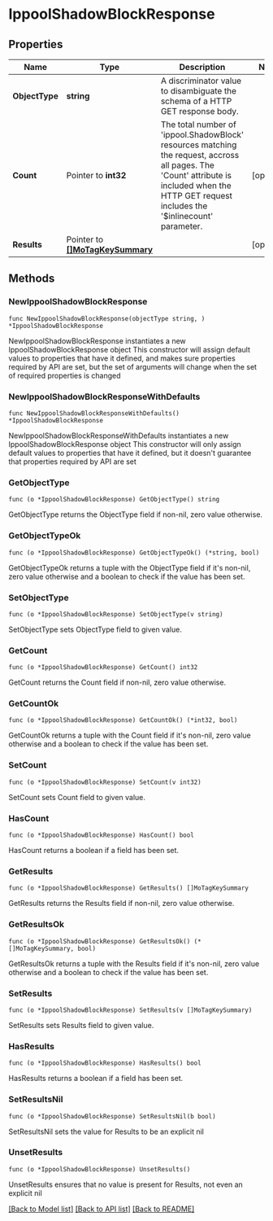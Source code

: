 # IppoolShadowBlockResponse

## Properties

Name | Type | Description | Notes
------------ | ------------- | ------------- | -------------
**ObjectType** | **string** | A discriminator value to disambiguate the schema of a HTTP GET response body. | 
**Count** | Pointer to **int32** | The total number of &#39;ippool.ShadowBlock&#39; resources matching the request, accross all pages. The &#39;Count&#39; attribute is included when the HTTP GET request includes the &#39;$inlinecount&#39; parameter. | [optional] 
**Results** | Pointer to [**[]MoTagKeySummary**](MoTagKeySummary.md) |  | [optional] 

## Methods

### NewIppoolShadowBlockResponse

`func NewIppoolShadowBlockResponse(objectType string, ) *IppoolShadowBlockResponse`

NewIppoolShadowBlockResponse instantiates a new IppoolShadowBlockResponse object
This constructor will assign default values to properties that have it defined,
and makes sure properties required by API are set, but the set of arguments
will change when the set of required properties is changed

### NewIppoolShadowBlockResponseWithDefaults

`func NewIppoolShadowBlockResponseWithDefaults() *IppoolShadowBlockResponse`

NewIppoolShadowBlockResponseWithDefaults instantiates a new IppoolShadowBlockResponse object
This constructor will only assign default values to properties that have it defined,
but it doesn't guarantee that properties required by API are set

### GetObjectType

`func (o *IppoolShadowBlockResponse) GetObjectType() string`

GetObjectType returns the ObjectType field if non-nil, zero value otherwise.

### GetObjectTypeOk

`func (o *IppoolShadowBlockResponse) GetObjectTypeOk() (*string, bool)`

GetObjectTypeOk returns a tuple with the ObjectType field if it's non-nil, zero value otherwise
and a boolean to check if the value has been set.

### SetObjectType

`func (o *IppoolShadowBlockResponse) SetObjectType(v string)`

SetObjectType sets ObjectType field to given value.


### GetCount

`func (o *IppoolShadowBlockResponse) GetCount() int32`

GetCount returns the Count field if non-nil, zero value otherwise.

### GetCountOk

`func (o *IppoolShadowBlockResponse) GetCountOk() (*int32, bool)`

GetCountOk returns a tuple with the Count field if it's non-nil, zero value otherwise
and a boolean to check if the value has been set.

### SetCount

`func (o *IppoolShadowBlockResponse) SetCount(v int32)`

SetCount sets Count field to given value.

### HasCount

`func (o *IppoolShadowBlockResponse) HasCount() bool`

HasCount returns a boolean if a field has been set.

### GetResults

`func (o *IppoolShadowBlockResponse) GetResults() []MoTagKeySummary`

GetResults returns the Results field if non-nil, zero value otherwise.

### GetResultsOk

`func (o *IppoolShadowBlockResponse) GetResultsOk() (*[]MoTagKeySummary, bool)`

GetResultsOk returns a tuple with the Results field if it's non-nil, zero value otherwise
and a boolean to check if the value has been set.

### SetResults

`func (o *IppoolShadowBlockResponse) SetResults(v []MoTagKeySummary)`

SetResults sets Results field to given value.

### HasResults

`func (o *IppoolShadowBlockResponse) HasResults() bool`

HasResults returns a boolean if a field has been set.

### SetResultsNil

`func (o *IppoolShadowBlockResponse) SetResultsNil(b bool)`

 SetResultsNil sets the value for Results to be an explicit nil

### UnsetResults
`func (o *IppoolShadowBlockResponse) UnsetResults()`

UnsetResults ensures that no value is present for Results, not even an explicit nil

[[Back to Model list]](../README.md#documentation-for-models) [[Back to API list]](../README.md#documentation-for-api-endpoints) [[Back to README]](../README.md)


